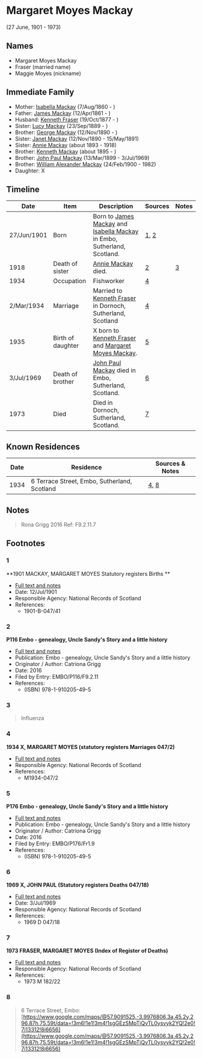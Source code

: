 ﻿---
layout: person
subject_key: i178005
permalink: /people/i178005
---

# Margaret Moyes Mackay
(27 June, 1901 - 1973)

## Names

* Margaret Moyes Mackay
* Fraser (married name)
* Maggie Moyes (nickname)

## Immediate Family

* Mother: [Isabella Mackay](./@32797554@-isabella-mackay-b1860-8-7-d.md) (7/Aug/1860 - )
* Father: [James Mackay](./@60572122@-james-mackay-b1861-4-12-d.md) (12/Apr/1861 - )
* Husband: [Kenneth Fraser](./@91376191@-kenneth-fraser-b1877-10-19-d.md) (19/Oct/1877 - )
* Sister: [Lucy Mackay](./@16587624@-lucy-mackay-b1889-9-23-d.md) (23/Sep/1889 - )
* Brother: [George Mackay](./@72941728@-george-mackay-b1890-11-12-d.md) (12/Nov/1890 - )
* Sister: [Janet Mackay](./@22499038@-janet-mackay-b1890-11-12-d1891-5-15.md) (12/Nov/1890 - 15/May/1891)
* Sister: [Annie Mackay](./@51252926@-annie-mackay-b1893-d1918.md) (about 1893 - 1918)
* Brother: [Kenneth Mackay](./@48909111@-kenneth-mackay-b1895-d.md) (about 1895 - )
* Brother: [John Paul Mackay](./@57646474@-john-paul-mackay-b1899-3-13-d1969-7-3.md) (13/Mar/1899 - 3/Jul/1969)
* Brother: [William Alexander Mackay](./@9383584@-william-alexander-mackay-b1900-2-24-d1982.md) (24/Feb/1900 - 1982)
* Daughter: X

## Timeline

Date | Item | Description | Sources | Notes
---|---|---|---|---
27/Jun/1901 | Born | Born to [James Mackay](./@60572122@-james-mackay-b1861-4-12-d.md) and [Isabella Mackay](./@32797554@-isabella-mackay-b1860-8-7-d.md) in Embo, Sutherland, Scotland. | [1](#1), [2](#2) | 
1918 | Death of sister | [Annie Mackay](./@51252926@-annie-mackay-b1893-d1918.md) died. | [2](#2) | [3](#3)
1934 | Occupation | Fishworker | [4](#4) | 
2/Mar/1934 | Marriage | Married to [Kenneth Fraser](./@91376191@-kenneth-fraser-b1877-10-19-d.md) in Dornoch, Sutherland, Scotland | [4](#4) | 
1935 | Birth of daughter | X born to [Kenneth Fraser](./@91376191@-kenneth-fraser-b1877-10-19-d.md) and [Margaret Moyes Mackay](./@178005@-margaret-moyes-mackay-b1901-6-27-d1973.md). | [5](#5) | 
3/Jul/1969 | Death of brother | [John Paul Mackay](./@57646474@-john-paul-mackay-b1899-3-13-d1969-7-3.md) died in Embo, Sutherland, Scotland. | [6](#6) | 
1973 | Died | Died in Dornoch, Sutherland, Scotland. | [7](#7) | 

## Known Residences

Date | Residence | Sources & Notes
---|---|---
1934 | 6 Terrace Street, Embo, Sutherland, Scotland | [4](#4), [8](#8)

## Notes

> Rona Grigg 2016 Ref: F9.2.11.7
>


## Footnotes

### 1

**1901 MACKAY, MARGARET MOYES Statutory registers Births **

* [Full text and notes](../sources/@52738092@-1901-mackay,-margaret-moyes-statutory-registers-births-.md)
* Date: 12/Jul/1901
* Responsible Agency: National Records of Scotland
* References: 
  * 1901-B-047/41

### 2

**P116 Embo - genealogy, Uncle Sandy's Story and a little history**

* [Full text and notes](../sources/@26144122@-p116-embo-genealogy,-uncle-sandy's-story-and-a-little-history.md)
* Publication: Embo - genealogy, Uncle Sandy's Story and a little history
* Originator / Author: Catriona Grigg
* Date: 2016
* Filed by Entry: EMBO/P116/F9.2.11
* References: 
  * (ISBN) 978-1-910205-49-5

### 3

> Influenza
>


### 4

**1934 X, MARGARET MOYES (statutory registers Marriages 047/2)**

* [Full text and notes](../sources/@97432860@-1934-mackay,-margaret-moyes-statutory-registers-marriages-047-2-.md)
* Responsible Agency: National Records of Scotland
* References: 
  * M1934-047/2

### 5

**P176 Embo - genealogy, Uncle Sandy's Story and a little history**

* [Full text and notes](../sources/@93618561@-p176-embo-genealogy,-uncle-sandy's-story-and-a-little-history.md)
* Publication: Embo - genealogy, Uncle Sandy's Story and a little history
* Originator / Author: Catriona Grigg
* Date: 2016
* Filed by Entry: EMBO/P176/Fr1.9
* References: 
  * (ISBN) 978-1-910205-49-5

### 6

**1969 X, JOHN PAUL (Statutory registers Deaths 047/18)**

* [Full text and notes](../sources/@24508315@-1969-mackay,-john-paul-statutory-registers-deaths-047-18-.md)
* Date: 3/Jul/1969
* Responsible Agency: National Records of Scotland
* References: 
  * 1969 D 047/18

### 7

**1973 FRASER, MARGARET MOYES (Index of Register of Deaths)**

* [Full text and notes](../sources/@95947862@-1973-fraser,-margaret-moyes-index-of-register-of-deaths-.md)
* Responsible Agency: National Records of Scotland
* References: 
  * 1973 M 182/22

### 8

> 6 Terrace Street, Embo: [https://www.google.com/maps/@57.9091525,-3.9976806,3a,45.2y,296.87h,75.59t/data=!3m6!1e1!3m4!1sgGEzSMpTiQvTL0ysvyk2YQ!2e0!7i13312!8i6656](https://www.google.com/maps/@57.9091525,-3.9976806,3a,45.2y,296.87h,75.59t/data=!3m6!1e1!3m4!1sgGEzSMpTiQvTL0ysvyk2YQ!2e0!7i13312!8i6656)
>


